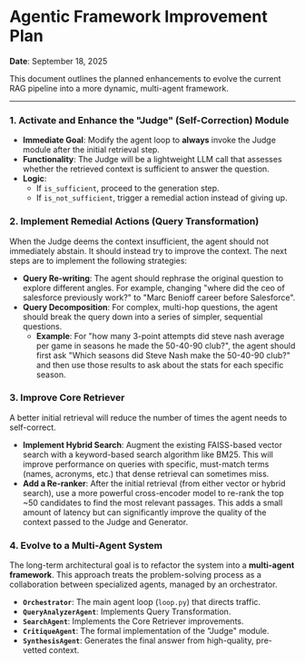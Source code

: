 # Agentic Framework Improvement Plan
**Date**: September 18, 2025

This document outlines the planned enhancements to evolve the current RAG pipeline into a more dynamic, multi-agent framework.

---

### 1. Activate and Enhance the "Judge" (Self-Correction) Module
- **Immediate Goal**: Modify the agent loop to **always** invoke the Judge module after the initial retrieval step.
- **Functionality**: The Judge will be a lightweight LLM call that assesses whether the retrieved context is sufficient to answer the question.
- **Logic**:
    - If `is_sufficient`, proceed to the generation step.
    - If `is_not_sufficient`, trigger a remedial action instead of giving up.

### 2. Implement Remedial Actions (Query Transformation)
When the Judge deems the context insufficient, the agent should not immediately abstain. It should instead try to improve the context. The next steps are to implement the following strategies:

- **Query Re-writing**: The agent should rephrase the original question to explore different angles. For example, changing "where did the ceo of salesforce previously work?" to "Marc Benioff career before Salesforce".
- **Query Decomposition**: For complex, multi-hop questions, the agent should break the query down into a series of simpler, sequential questions.
    - **Example**: For "how many 3-point attempts did steve nash average per game in seasons he made the 50-40-90 club?", the agent should first ask "Which seasons did Steve Nash make the 50-40-90 club?" and then use those results to ask about the stats for each specific season.

### 3. Improve Core Retriever
A better initial retrieval will reduce the number of times the agent needs to self-correct.
- **Implement Hybrid Search**: Augment the existing FAISS-based vector search with a keyword-based search algorithm like BM25. This will improve performance on queries with specific, must-match terms (names, acronyms, etc.) that dense retrieval can sometimes miss.
- **Add a Re-ranker**: After the initial retrieval (from either vector or hybrid search), use a more powerful cross-encoder model to re-rank the top ~50 candidates to find the most relevant passages. This adds a small amount of latency but can significantly improve the quality of the context passed to the Judge and Generator.

### 4. Evolve to a Multi-Agent System
The long-term architectural goal is to refactor the system into a **multi-agent framework**. This approach treats the problem-solving process as a collaboration between specialized agents, managed by an orchestrator.

-   **`Orchestrator`**: The main agent loop (`loop.py`) that directs traffic.
-   **`QueryAnalyzerAgent`**: Implements Query Transformation.
-   **`SearchAgent`**: Implements the Core Retriever improvements.
-   **`CritiqueAgent`**: The formal implementation of the "Judge" module.
-   **`SynthesisAgent`**: Generates the final answer from high-quality, pre-vetted context.

